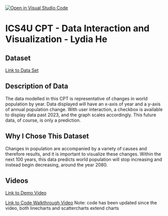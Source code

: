 [![Open in Visual Studio Code](https://classroom.github.com/assets/open-in-vscode-c66648af7eb3fe8bc4f294546bfd86ef473780cde1dea487d3c4ff354943c9ae.svg)](https://classroom.github.com/online_ide?assignment_repo_id=9646216&assignment_repo_type=AssignmentRepo)
# ICS4U CPT - Data Interaction and Visualization - Lydia He
## Dataset
[Link to Data Set](https://ourworldindata.org/grapher/population-growth-the-annual-change-of-the-population)

## Description of Data
The data modelled in this CPT is representative of changes in world population by year. Data displayed will have an x-axis of year and a y-axis of annual population change. With user interaction, a checkbox is available to display data past 2023, and the graph scales accordingly. This future data, of course, is only a prediction. 

## Why I Chose This Dataset
Changes in population are accompanied by a variety of causes and therefore results, and it is important to visualize these changes. Within the next 100 years, this data predicts world population will stop increasing and instead begin decreasing, around the year 2080. 

## Videos
[Link to Demo Video](https://drive.google.com/file/d/16b3R9616f94I7eMbEFqBHJIh8oTGa2Pi/view?usp=sharing)
 
[Link to Code Walkthrough Video](https://drive.google.com/file/d/1CKeEQHeuvCE700-w6SnIw19nyzmZD4eK/view?usp=sharing)
Note: code has been updated since the video, both linecharts and scattercharts extend charts